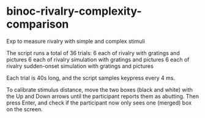 # binoc-rivalry-complexity-comparison
Exp to measure rivalry with simple and complex stimuli

The script runs a total of 36 trials:
6 each of rivalry with gratings and pictures
6 each of rivalry simulation with gratings and pictures
6 each of rivalry sudden-onset simulation with gratings and pictures

Each trial is 40s long, and the script samples keypress every 4 ms.

To calibrate stimulus distance, move the two boxes (black and white) with the Up and Down arrows until the participant reports them as abutting. Then press Enter, and check if the participant now only sees one (merged) box on the screen.
